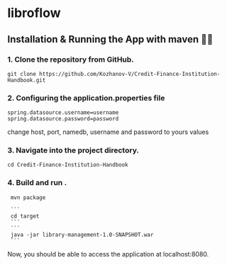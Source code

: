 # libroflow
## Installation & Running the App with maven 🏃‍♂️
### 1. Clone the repository from GitHub.
   ```
   git clone https://github.com/Kozhanov-V/Credit-Finance-Institution-Handbook.git
   ```
### 2. Configuring the application.properties file
``` spring.datasource.url=jdbc:postgresql://host:port/namedb
spring.datasource.username=username
spring.datasource.password=password 
```
 change host, port, namedb, username and password to yours values
### 3. Navigate into the project directory.
   ```
   cd Credit-Finance-Institution-Handbook
   ```
### 4. Build and run .
   ```
	mvn package
   ```
	 ```
	 cd target
	 ```
	 ```
	 java -jar library-management-1.0-SNAPSHOT.war
	 ```
   Now, you should be able to access the application at localhost:8080.
